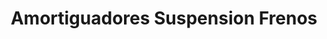 ---
title: "Amortiguadores Suspension Frenos"
url: /barrios-unidos/amortiguadores-suspension-frenos/
shop: piezas de automóviles
---